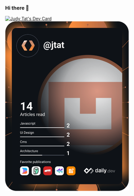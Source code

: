 ### Hi there 👋

<!--
**tatjudy/tatjudy** is a ✨ _special_ ✨ repository because its `README.md` (this file) appears on your GitHub profile.

Here are some ideas to get you started:

- 🔭 I’m currently working on ...
- 🌱 I’m currently learning ...
- 👯 I’m looking to collaborate on ...
- 🤔 I’m looking for help with ...
- 💬 Ask me about ...
- 📫 How to reach me: ...
- 😄 Pronouns: ...
- ⚡ Fun fact: ...
-->
<a href="https://app.daily.dev/jtat"><img src="https://api.daily.dev/devcards/2fa8cb4c1f6f48cf8581be22a3021b18.png?r=udl" width="400" alt="Judy Tat's Dev Card"/></a>
<a href="https://app.daily.dev/DailyDevTips"><img src="https://github.com/tatjudy/tatjudy/blob/master/devcard.svg" width="400" alt="Judy Tat's Dev Card"/></a>
